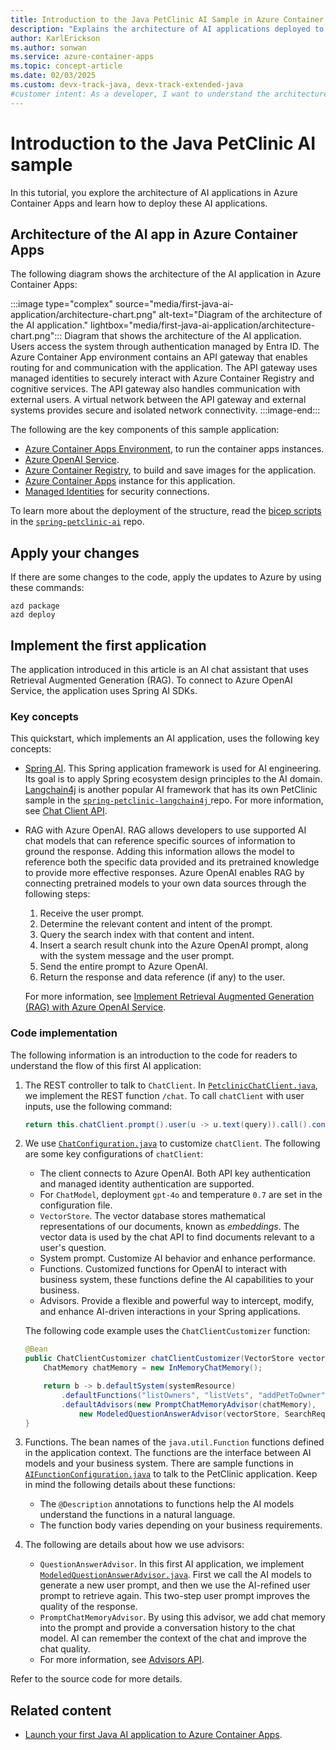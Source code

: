 ```yaml
---
title: Introduction to the Java PetClinic AI Sample in Azure Container Apps
description: "Explains the architecture of AI applications deployed to Azure Container Apps."
author: KarlErickson
ms.author: sonwan
ms.service: azure-container-apps
ms.topic: concept-article
ms.date: 02/03/2025
ms.custom: devx-track-java, devx-track-extended-java
#customer intent: As a developer, I want to understand the architecture of AI applications deployed to Azure Container Apps.
---
```


# Introduction to the Java PetClinic AI sample

In this tutorial, you explore the architecture of AI applications in Azure Container Apps and learn how to deploy these AI applications.

## Architecture of the AI app in Azure Container Apps

The following diagram shows the architecture of the AI application in Azure Container Apps:

:::image type="complex" source="media/first-java-ai-application/architecture-chart.png" alt-text="Diagram of the architecture of the AI application." lightbox="media/first-java-ai-application/architecture-chart.png":::
   Diagram that shows the architecture of the AI application. Users access the system through authentication managed by Entra ID. The Azure Container App environment contains an API gateway that enables routing for and communication with the application. The API gateway uses managed identities to securely interact with Azure Container Registry and cognitive services. The API gateway also handles communication with external users. A virtual network between the API gateway and external systems provides secure and isolated network connectivity.
:::image-end:::

The following are the key components of this sample application:

- [Azure Container Apps Environment](/azure/container-apps/environment), to run the container apps instances.
- [Azure OpenAI Service](/azure/ai-services/openai/overview).
- [Azure Container Registry](/azure/container-registry/container-registry-intro), to build and save images for the application.
- [Azure Container Apps](/azure/container-apps/overview) instance for this application.
- [Managed Identities](/entra/identity/managed-identities-azure-resources/overview) for security connections.

To learn more about the deployment of the structure, read the [bicep scripts](https://github.com/Azure-Samples/spring-petclinic-ai/blob/main/infra/bicep/main.bicep) in the [`spring-petclinic-ai`](https://github.com/Azure-Samples/spring-petclinic-ai/) repo.

## Apply your changes

If there are some changes to the code, apply the updates to Azure by using these commands:

```azurecli
azd package
azd deploy
```

## Implement the first application

The application introduced in this article is an AI chat assistant that uses Retrieval Augmented Generation (RAG). To connect to Azure OpenAI Service, the application uses Spring AI SDKs.

### Key concepts

This quickstart, which implements an AI application, uses the following key concepts:

- [Spring AI](https://spring.io/projects/spring-ai). This Spring application framework is used for AI engineering. Its goal is to apply Spring ecosystem design principles to the AI domain. [Langchain4j](https://docs.langchain4j.dev/intro) is another popular AI framework that has its own PetClinic sample in the [`spring-petclinic-langchain4j`
](https://github.com/Azure-Samples/spring-petclinic-langchain4j) repo. For more information, see [Chat Client API](https://docs.spring.io/spring-ai/reference/api/chatclient.html).

- RAG with Azure OpenAI. RAG allows developers to use supported AI chat models that can reference specific sources of information to ground the response. Adding this information allows the model to reference both the specific data provided and its pretrained knowledge to provide more effective responses. Azure OpenAI enables RAG by connecting pretrained models to your own data sources through the following steps:

    1. Receive the user prompt.
    1. Determine the relevant content and intent of the prompt.
    1. Query the search index with that content and intent.
    1. Insert a search result chunk into the Azure OpenAI prompt, along with the system message and the user prompt.
    1. Send the entire prompt to Azure OpenAI.
    1. Return the response and data reference (if any) to the user.

    For more information, see [Implement Retrieval Augmented Generation (RAG) with Azure OpenAI Service](/training/modules/use-own-data-azure-openai).

### Code implementation

The following information is an introduction to the code for readers to understand the flow of this first AI application:

1. The REST controller to talk to `ChatClient`. In [`PetclinicChatClient.java`](https://github.com/Azure-Samples/spring-petclinic-ai/blob/main/src/main/java/org/springframework/samples/petclinic/genai/PetclinicChatClient.java), we implement the REST function `/chat`. To call `chatClient` with user inputs, use the following command:

    ```java
    return this.chatClient.prompt().user(u -> u.text(query)).call().content();
    ```

1. We use [`ChatConfiguration.java`](https://github.com/Azure-Samples/spring-petclinic-ai/blob/main/src/main/java/org/springframework/samples/petclinic/genai/ChatConfiguration.java) to customize `chatClient`. The following are some key configurations of `chatClient`:

    - The client connects to Azure OpenAI. Both API key authentication and managed identity authentication are supported.
    - For `ChatModel`, deployment `gpt-4o` and temperature `0.7` are set in the configuration file.
    - `VectorStore`. The vector database stores mathematical representations of our documents, known as *embeddings*. The vector data is used by the chat API to find documents relevant to a user's question.
    - System prompt. Customize AI behavior and enhance performance.
    - Functions. Customized functions for OpenAI to interact with business system, these functions define the AI capabilities to your business.
    - Advisors. Provide a flexible and powerful way to intercept, modify, and enhance AI-driven interactions in your Spring applications.

    The following code example uses the `ChatClientCustomizer` function:

    ```java
    @Bean
    public ChatClientCustomizer chatClientCustomizer(VectorStore vectorStore, ChatModel model) {
        ChatMemory chatMemory = new InMemoryChatMemory();
 
        return b -> b.defaultSystem(systemResource)
            .defaultFunctions("listOwners", "listVets", "addPetToOwner", "addOwnerToPetclinic")
            .defaultAdvisors(new PromptChatMemoryAdvisor(chatMemory),
                new ModeledQuestionAnswerAdvisor(vectorStore, SearchRequest.defaults(), model));
    }
    ```

1. Functions. The bean names of the `java.util.Function` functions defined in the application context. The functions are the interface between AI models and your business system. There are sample functions in [`AIFunctionConfiguration.java`](https://github.com/Azure-Samples/spring-petclinic-ai/blob/main/src/main/java/org/springframework/samples/petclinic/genai/AIFunctionConfiguration.java) to talk to the PetClinic application. Keep in mind the following details about these functions:
    - The `@Description` annotations to functions help the AI models understand the functions in a natural language.
    - The function body varies depending on your business requirements.

1. The following are details about how we use advisors:
    - `QuestionAnswerAdvisor`. In this first AI application, we implement [`ModeledQuestionAnswerAdvisor.java`](https://github.com/Azure-Samples/spring-petclinic-ai/blob/main/src/main/java/org/springframework/samples/petclinic/genai/ModeledQuestionAnswerAdvisor.java). First we call the AI models to generate a new user prompt, and then we use the AI-refined user prompt to retrieve again. This two-step user prompt improves the quality of the response.
    - `PromptChatMemoryAdvisor`. By using this advisor, we add chat memory into the prompt and provide a conversation history to the chat model. AI can remember the context of the chat and improve the chat quality.
    - For more information, see [Advisors API](https://docs.spring.io/spring-ai/reference/api/advisors.html).

Refer to the source code for more details.

## Related content

- [Launch your first Java AI application to Azure Container Apps](first-java-ai-application.md).
